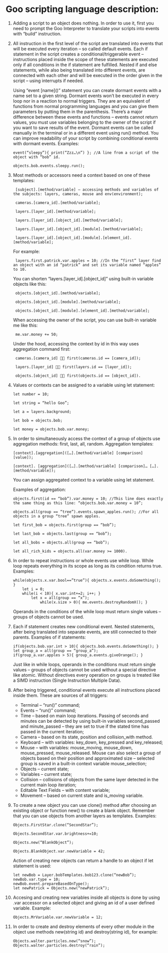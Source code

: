 # Goo scripting language description:

1. Adding a script to an object does nothing. In order to use it, first you need to prompt the Goo Interpreter to translate your scripts into events with “build” instruction.
2.	All instruction in the first level of the script are translated into events that will be executed every iteration – so called default events. Each if statement in the script creates a conditional/triggerable event – instructions placed inside the scope of these statements are executed only if all conditions in the if statement are fulfilled. Nested if and else statements, while also being translated into different events, are connected with each other and will be executed in the order given in the script – using interrupts if needed.

    Using “event [name]\(\)” statement you can create dormant events with a name set to a given string. Dormant events won’t be executed in every loop nor in a reaction to normal triggers. They are an equivalent of functions from normal programming languages and you can give them parameters by putting them in the parenthesis. There’s a major difference between these events and functions – events cannot return values, you must use variables belonging to the owner of the script if you want to save results of the event. Dormant events can be called manually in the terminal or in a different event using run() method. You can improve readability of your script by combining conditional events with dormant events. Examples:
	    
        event(“sleepy”){ print(“Zzz…\n”) }; //A line from a script of the object with “bob” id.

        objects.bob.events.sleepy.run();

3. Most methods or accessors need a context based on one of these templates:

        [subject].[method/variable] – accessing methods and variables of the subjects: layers, cameras, mouse and env(environment);

        cameras.[camera_id].[method/variable];
        
        layers.[layer_id].[method/variable];
        
        layers.[layer_id].[object_id].[method/variable];
        
        layers.[layer_id].[object_id].[module].[method/variable];
        
        layers.[layer_id].[object_id].[module].[element_id].[method/variable];
	For example: 
        
        layers.first.patrick.var.apples = 10; //In the “first” layer find an object with an id “patrick” and set its variable named “apples” to 10.
    You can shorten “layers.[layer_id].[object_id]” using built-in variable objects like this:
        
        objects.[object_id].[method/variable];
        
        objects.[object_id].[module].[method/variable];
        
        objects.[object_id].[module].[element_id].[method/variable];
	When accessing the owner of the script, you can use built-in variable me like this:
		
        me.var.money += 50;
	Under the hood, accessing the context by id in this way uses aggregation command first:
        
        cameras.[camera_id]  first(cameras.id == [camera_id]);
        
        layers.[layer_id]  first(layers.id == [layer_id]);
        
        objects.[object_id]  first(objects.id == [object_id]).

4.	Values or contexts can be assigned to a variable using let statement:
        
        let number = 10;
        
        let string = “hello Goo”;
        
        let a = layers.background;
        
        let bob = objects.bob;
        
        let money = objects.bob.var.money;

5.	In order to simultaneously access the context of a group of objects use aggregation methods: first, last, all, random. Aggregation templates:
        
        [context].[aggregation]([…].[method/variable] [comparison] [value]);
        
        [context]. [aggregation]([…].[method/variable] [comparison]… […].[method/variable]);
	You can assign aggregated context to a variable using let statement.
	
    Examples of aggregation:
        
        objects.first(id == “bob”).var.money = 10; //This line does exactly the same thing as this line: “objects.bob.var.money = 10”;
        
        objects.all(group == “tree”).events.spawn_apples.run(); //For all objects in a group “tree” spawn apples.
        
        let first_bob = objects.first(group == “bob”);
        
        let last_bob = objects.last(group == “bob”);
        
        let all_bobs = objects.all(group == “bob”);
        
        let all_rich_kids = objects.all(var.money >= 1000).
6.	In order to repeat instructions or whole events use while loop. While loop repeats everything in its scope as long as its condition returns true. Examples:
        
        while(objects.x.var.bool==”true”){ objects.x.events.doSomething(); }
            let i = 0;
            while(i < 10){ x.var.int+=2; i++; }
                let x = all(group == “x”);
                    while(x.size > 0){ me.events.destroyRandomX(); }
    Operands in the conditions of the while loop must return single values – groups of objects cannot be used.

7.	Each if statement creates new conditional event. Nested statements, after being translated into separate events, are still connected to their parents. Examples of if statements:
    
        if(objects.bob.var.int > 10){ objects.bob.events.doSomething(); }
        let group_a = all(group == “group_a”);
        if(group_a.var.apples > 5){ group_a.events.giveOrange(); }
    Just like in while loops, operands in the conditions must return single values – groups of objects cannot be used without a special directive like atomic. Without directives every operation on groups is treated like a SIMD instruction (Single Instruction Multiple Data).

8.	After being triggered, conditional events execute all instructions placed inside them. These are sources of all triggers:
    - Terminal – “run()” command;
    - Events – “run()” command;
    - Time – based on main loop iterations. Passing of seconds and minutes can be detected by using built-in variables second_passed and minute_passed – they are set to true if the stated time has passed in the current iteration;
    - Camera – based on its state, position and collision_with method.
    - Keyboard – with variables: key_down, key_pressed and key_released;
    - Mouse – with variables: mouse_moving, mouse_down, mouse_pressed, mouse_released. Mouse can also select a group of objects based on their position and approximated size – selected group is saved in a built-in context variable mouse_selection;
    - Objects – current state;
    - Variables – current state;
    - Collision – collisions of objects from the same layer detected in the current main loop iteration;
    - Editable Text Fields – with content variable;
    - Movement – based on current state and is_moving variable.
9.	To create a new object you can use clone() method after choosing an existing object or function new() to create a blank object. Remember that you can use objects from another layers as templates. Examples:
        
        Objects.FirstStar.clone(“SecondStar”);
        
        Objects.SecondStar.var.brightness+=10;
        
        Objects.new(“BlankObject”);
        
        Objects.BlankObject.var.newVariable = 42;
	
    Action of creating new objects can return a handle to an object if let statement is used:
            
        let newBob = Layer.bobTemplates.bob123.clone(“newBob”);
        newBob.var.type = 10;
        newBob.event.prepareBasedOnType();
        let newPatrick = Objects.new(“newPatrick”);

10.	Accesing and creating new variables inside all objects is done by using .var accessor on a selected object and giving an id of a user defined variable. Example:
        
        Objects.MrVariable.var.newVariable = 12;
11.	In order to create and destroy elements of every other module in the object use methods new(string id) and destroy(string id), for example:
        
        Objects.walter.particles.new(“snow”);
        Objects.walter.particles.destroy(“rain”);
